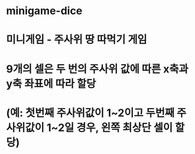 # minigame-dice
# 미니게임 - 주사위 땅 따먹기 게임
# 9개의 셀은 두 번의 주사위 값에 따른 x축과 y축 좌표에 따라 할당
# (예: 첫번째 주사위값이 1~2이고 두번째 주사위값이 1~2일 경우, 왼쪽 최상단 셀이 할당)
